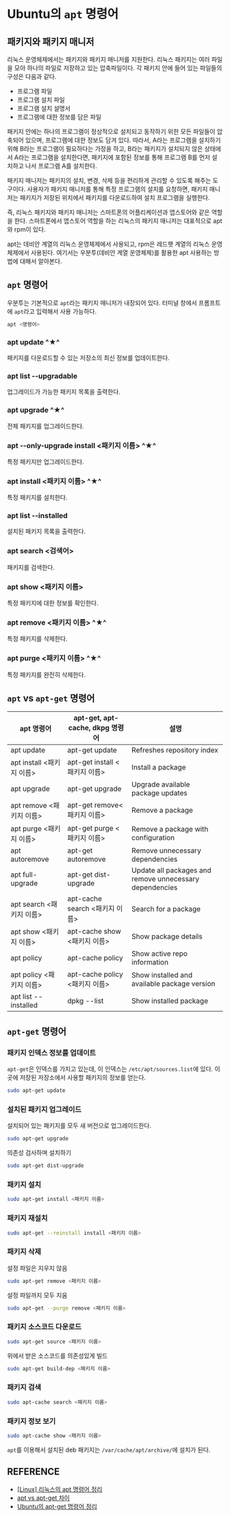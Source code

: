 # Ubuntu의 `apt` 명령어

## 패키지와 패키지 매니저

리눅스 운영체제에서는 패키지와 패키지 매니저를 지원한다.
리눅스 패키지는 여러 파일을 모아 하나의 파일로 저장하고 있는 압축파일이다. 각 패키지 안에 들어 있는 파일들의 구성은 다음과 같다.

- 프로그램 파일
- 프로그램 설치 파일
- 프로그램 설치 설명서
- 프로그램에 대한 정보를 담은 파일

패키지 안에는 하나의 프로그램이 정상적으로 설치되고 동작하기 위한 모든 파일들이 압축되어 있으며, 프로그램에 대한 정보도 담겨 있다.
따라서, A라는 프로그램을 설치하기 위해 B라는 프로그램이 필요하다는 가정을 하고, B라는 패키지가 설치되지 않은 상태에서 A라는 프로그램을 설치한다면, 패키지에 포함된 정보를 통해 프로그램 B를 먼저 설치하고 나서 프로그램 A를 설치한다.

패키지 매니저는 패키지의 설치, 변경, 삭제 등을 편리하게 관리할 수 있도록 해주는 도구이다. 
사용자가 패키지 매니저를 통해 특정 프로그램의 설치를 요청하면, 패키지 매니저는 패키지가 저장된 위치에서 패키지를 다운로드하여 설치 프로그램을 실행한다.

즉, 리눅스 패키지와 패키지 매니저는 스마트폰의 어플리케이션과 앱스토어와 같은 역할을 한다.
스마트폰에서 앱스토어 역할을 하는 리눅스의 패키지 매니저는 대표적으로 apt와 rpm이 있다.

apt는 데비안 계열의 리눅스 운영체제에서 사용되고, rpm은 레드햇 계열의 리눅스 운영체제에서 사용된다. 여기서는 우분투(데비안 계열 운영체제)를 활용한 apt 사용하는 방법에 대해서 알아본다.

## `apt` 명령어

우분투는 기본적으로 `apt`라는 패키지 매니저가 내장되어 있다.
터미널 창에서 프롬프트에 `apt`라고 입력해서 사용 가능하다.

```sh
apt <명령어>
```

### apt update ^★^

패키지를 다운로드할 수 있는 저장소의 최신 정보를 업데이트한다.

### apt list --upgradable

업그레이드가 가능한 패키지 목록을 출력한다.

### apt upgrade ^★^

전체 패키지를 업그레이드한다.

### apt --only-upgrade install <패키지 이름> ^★^

특정 패키지만 업그레이드한다.

### apt install <패키지 이름> ^★^

특정 패키지를 설치한다.

### apt list --installed

설치된 패키지 목록을 출력한다.

### apt search <검색어>

패키지를 검색한다.

### apt show <패키지 이름>

특정 패키지에 대한 정보를 확인한다.

### apt remove <패키지 이름> ^★^

특정 패키지를 삭제한다.

### apt purge <패키지 이름> ^★^

특정 패키지를 완전히 삭제한다.

## `apt` vs `apt-get` 명령어

| apt 명령어                | apt-get, apt-cache, dkpg 명령어 | 설명                                                    |
| ------------------------- | ------------------------------- | ------------------------------------------------------- |
| apt update                | apt-get update                  | Refreshes repository index                              |
| apt install <패키지 이름> | apt-get install <패키지 이름>   | Install a package                                       |
| apt upgrade               | apt-get upgrade                 | Upgrade available package updates                       |
| apt remove <패키지 이름>  | apt-get remove<패키지 이름>     | Remove a package                                        |
| apt purge <패키지 이름>   | apt-get purge <패키지 이름>     | Remove a package with configuration                     |
| apt autoremove            | apt-get autoremove              | Remove unnecessary dependencies                         |
| apt full-upgrade          | apt-get dist-upgrade            | Update all packages and remove unnecessary dependencies |
| apt search <패키지 이름>  | apt-cache search <패키지 이름>  | Search for a package                                    |
| apt show <패키지 이름>    | apt-cache show <패키지 이름>    | Show package details                                    |
| apt policy                | apt-cache policy                | Show active repo information                            |
| apt policy <패키지 이름>  | apt-cache policy <패키지 이름>  | Show installed and available package version            |
| apt list --installed      | dpkg --list                     | Show installed package                                  |

## `apt-get` 명령어

### 패키지 인덱스 정보를 업데이트

`apt-get`은 인덱스를 가지고 있는데, 이 인덱스는 `/etc/apt/sources.list`에 있다. 
이곳에 저장된 저장소에서 사용할 패키지의 정보를 얻는다.

```sh
sudo apt-get update
```

### 설치된 패키지 업그레이드

설치되어 있는 패키지를 모두 새 버전으로 업그레이드한다.

```sh
sudo apt-get upgrade
```

의존성 검사하며 설치하기

```sh
sudo apt-get dist-upgrade
```

### 패키지 설치

```sh
sudo apt-get install <패키지 이름>
```

### 패키지 재설치

```sh
sudo apt-get --reinstall install <패키지 이름>
```

### 패키지 삭제

설정 파일은 지우지 않음

```sh
sudo apt-get remove <패키지 이름>
```

설정 파일까지 모두 지움

```sh
sudo apt-get --purge remove <패키지 이름>
```

### 패키지 소스코드 다운로드

```sh
sudo apt-get source <패키지 이름>
```

위에서 받은 소스코드를 의존성있게 빌드

```sh
sudo apt-get build-dep <패키지 이름>
```

### 패키지 검색

```sh
sudo apt-cache search <패키지 이름>
```

### 패키지 정보 보기

```sh
sudo apt-cache show <패키지 이름>
```

`apt`를 이용해서 설치된 deb 패키지는 `/var/cache/apt/archive/`에 설치가 된다.

## REFERENCE

- [[Linux] 리눅스의 apt 명령어 정리](https://ittrue.tistory.com/82)
- [apt vs apt-get 차이](https://yooloo.tistory.com/50)
- [Ubuntu의 apt-get 명령어 정리](https://blog.outsider.ne.kr/346)